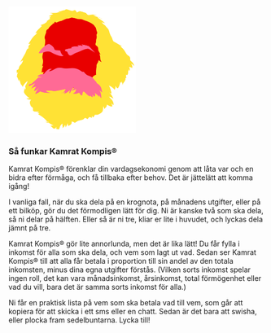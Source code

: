 <img src="./kamrat-kompis.svg" width="250">

### Så funkar Kamrat Kompis®

Kamrat Kompis® förenklar din vardagsekonomi genom att låta var och en bidra efter förmåga, och få tillbaka efter behov. Det är jättelätt att komma igång!

I vanliga fall, när du ska dela på en krognota, på månadens utgifter, eller på ett bilköp, gör du det förmodligen lätt för dig. Ni är kanske två som ska dela, så ni delar på hälften. Eller så är ni tre, kliar er lite i huvudet, och lyckas dela jämnt på tre.

Kamrat Kompis® gör lite annorlunda, men det är lika lätt! Du får fylla i inkomst för alla som ska dela, och vem som lagt ut vad. Sedan ser Kamrat Kompis® till att alla får betala i proportion till sin andel av den totala inkomsten, minus dina egna utgifter förstås. (Vilken sorts inkomst spelar ingen roll, det kan vara månadsinkomst, årsinkomst, total förmögenhet eller vad du vill, bara det är samma sorts inkomst för alla.)

Ni får en praktisk lista på vem som ska betala vad till vem, som går att kopiera för att skicka i ett sms eller en chatt. Sedan är det bara att swisha, eller plocka fram sedelbuntarna. Lycka till!
